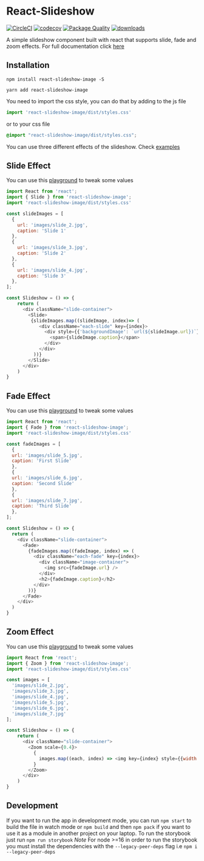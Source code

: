# React-Slideshow

[![CircleCI](https://circleci.com/gh/femioladeji/react-slideshow.svg?style=svg)](https://circleci.com/gh/femioladeji/react-slideshow)
[![codecov](https://codecov.io/gh/femioladeji/react-slideshow/branch/master/graph/badge.svg)](https://codecov.io/gh/femioladeji/react-slideshow)
[![Package Quality](http://npm.packagequality.com/shield/react-slideshow-image.svg)](http://packagequality.com/#?package=react-slideshow-image)
[![downloads](https://img.shields.io/npm/dm/react-slideshow-image.svg)](https://www.npmjs.com/package/react-slideshow-image)

A simple slideshow component built with react that supports slide, fade and zoom effects. For full documentation click [here](https://react-slideshow-image.netlify.app/)

## Installation
```
npm install react-slideshow-image -S
```

```
yarn add react-slideshow-image
```

You need to import the css style, you can do that by adding to the js file
```js
import 'react-slideshow-image/dist/styles.css'

```
or to your css file
```css
@import "react-slideshow-image/dist/styles.css";

```

You can use three different effects of the slideshow. Check [examples](https://react-slideshow-image.netlify.app/)

## Slide Effect
You can use this [playground](https://codesandbox.io/s/serene-lalande-yjmol) to tweak some values
```js
import React from 'react';
import { Slide } from 'react-slideshow-image';
import 'react-slideshow-image/dist/styles.css'

const slideImages = [
  {
    url: 'images/slide_2.jpg',
    caption: 'Slide 1'
  },
  {
    url: 'images/slide_3.jpg',
    caption: 'Slide 2'
  },
  {
    url: 'images/slide_4.jpg',
    caption: 'Slide 3'
  },
];

const Slideshow = () => {
    return (
      <div className="slide-container">
        <Slide>
         {slideImages.map((slideImage, index)=> (
            <div className="each-slide" key={index}>
              <div style={{'backgroundImage': `url(${slideImage.url})`}}>
                <span>{slideImage.caption}</span>
              </div>
            </div>
          ))} 
        </Slide>
      </div>
    )
}
```

## Fade Effect
You can use this [playground](https://codesandbox.io/s/admiring-wave-17e0j) to tweak some values
```js
import React from 'react';
import { Fade } from 'react-slideshow-image';
import 'react-slideshow-image/dist/styles.css'

const fadeImages = [
  {
  url: 'images/slide_5.jpg',
  caption: 'First Slide'
  },
  {
  url: 'images/slide_6.jpg',
  caption: 'Second Slide'
  },
  {
  url: 'images/slide_7.jpg',
  caption: 'Third Slide'
  },
];

const Slideshow = () => {
  return (
    <div className="slide-container">
      <Fade>
        {fadeImages.map((fadeImage, index) => (
          <div className="each-fade" key={index}>
            <div className="image-container">
              <img src={fadeImage.url} />
            </div>
            <h2>{fadeImage.caption}</h2>
          </div>
        ))}
      </Fade>
    </div>
  )
}
```

## Zoom Effect
You can use this [playground](https://codesandbox.io/s/priceless-bohr-ggirf) to tweak some values
```js
import React from 'react';
import { Zoom } from 'react-slideshow-image';
import 'react-slideshow-image/dist/styles.css'

const images = [
  'images/slide_2.jpg',
  'images/slide_3.jpg',
  'images/slide_4.jpg',
  'images/slide_5.jpg',
  'images/slide_6.jpg',
  'images/slide_7.jpg'
];

const Slideshow = () => {
    return (
      <div className="slide-container">
        <Zoom scale={0.4}>
          {
            images.map((each, index) => <img key={index} style={{width: "100%"}} src={each} />)
          }
        </Zoom>
      </div>
    )
}
```

## Development
If you want to run the app in development mode, you can run `npm start` to build the file in watch mode or `npm build` and then `npm pack` if you want to use it as a module in another project on your laptop.
To run the storybook just run `npm run storybook`
*Note* For node >=16 in order to run the storybook you must install the dependencies with the `--legacy-peer-deps` flag i.e `npm i --legacy-peer-deps`